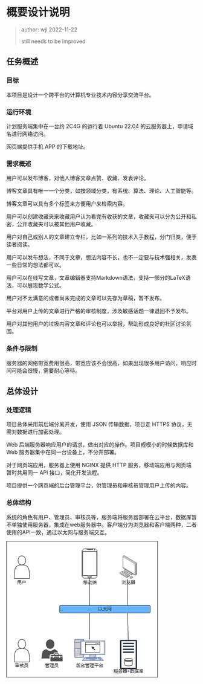 # 概要设计说明

> author: wjl 2022-11-22
>
> still needs to be improved

## 任务概述

### 目标

本项目是设计一个跨平台的计算机专业技术内容分享交流平台。

### 运行环境

计划服务端集中在一台约 2C4G 的运行着 Ubuntu 22.04 的云服务器上，申请域名进行网络访问。

网页端提供手机 APP 的下载地址。

### 需求概述

用户可以发布博客，对他人博客文章点赞、收藏、发表评论。

博客文章具有唯一一个分类，如按领域分类，有系统、算法、理论、人工智能等。

博客文章可以具有多个标签来方便用户来检索内容。

用户可以创建收藏夹来收藏用户认为看完有收获的文章，收藏夹可以分为公开和私密，公开收藏夹可以被其他用户收藏。

用户对自己或别人的文章建立专栏，比如一系列的技术入手教程，分门归类，便于读者阅读。

用户可以发布想法，不同于文章，想法内容不长，也不一定要与技术强相关，发表一些日常的想法都可以。

用户可以在线写文章，文章编辑器支持Markdown语法，支持一部分的LaTeX语法，可以展现数学公式。

用户对不太满意的或者尚未完成的文章可以先存为草稿，暂不发布。

平台对用户上传的文章进行严格的审核制度，涉及敏感话题一律退回不予发布。

用户对其他用户的垃圾内容文章和评论也可以举报，帮助形成良好的社区讨论氛围。

### 条件与限制

服务器的网络带宽费用很高，带宽应该不会很高，如果出现很多用户访问，响应时间可能会很慢，需要耐心等待。

## 总体设计

### 处理逻辑

项目总体采用前后端分离开发，使用 JSON 传输数据，项目走 HTTPS 协议，无需对数据进行加密处理。

Web 后端服务器响应用户的请求，做出对应的操作。项目规模小的时候数据库和 Web 服务器集中在同一台设备上，不分开部署。

对于网页端应用，服务器上使用 NGINX 提供 HTTP 服务，移动端应用与网页端暂时共用同一 API 接口，简化开发流程。

项目提供一个网页端的后台管理平台，供管理员和审核员管理用户上传的内容。

### 总体结构

系统的角色有用户、管理员、审核员等，服务端将服务器部署在云平台，数据库暂不单独使用服务器，集成在web服务器中。客户端分为浏览器和客户端两种，二者使用的API一致，通过以太网与服务端交互。

![系统结构图](../img/system-structure-diagram.png)
